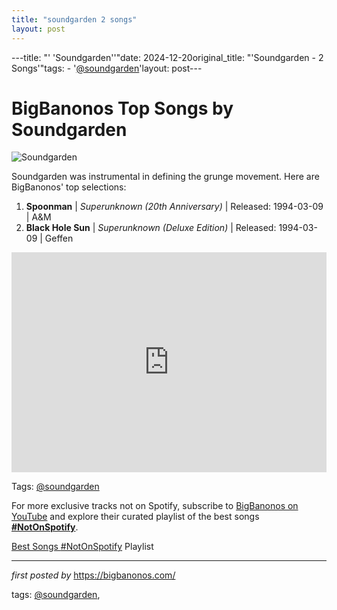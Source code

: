 ```yaml
---
title: "soundgarden 2 songs"
layout: post
---
```

---title: "' 'Soundgarden''"date: 2024-12-20original_title: "'Soundgarden - 2 Songs'"tags:  - '[@soundgarden](/tags/soundgarden/)'layout: post---<h1>BigBanonos Top Songs by Soundgarden</h1><img src="https://lh3.googleusercontent.com/mEx_GJ6sRrEhnd1OurdHJHX6qPWCf8rlkbHSHomLMgRfyB15fcplfJIq18IBxYzMqvyBIIvnBdesDIeu=w1950-h812-p-l90-rj" alt="Soundgarden"> <p>Soundgarden was instrumental in defining the grunge movement. Here are BigBanonos' top selections:</p> <ol> <li><strong>Spoonman</strong> | <em>Superunknown (20th Anniversary)</em> | Released: 1994-03-09 | A&M</li> <li><strong>Black Hole Sun</strong> | <em>Superunknown (Deluxe Edition)</em> | Released: 1994-03-09 | Geffen</li></ol> <div> <iframe src="https://open.spotify.com/embed/playlist/496IUOVv2ZGJxg89QcuHCh?utm_source=generator" width="100%" height="352" frameborder="0" allow="autoplay; clipboard-write; encrypted-media; fullscreen; picture-in-picture" loading="lazy"></iframe></div><p>Tags: [@soundgarden](/tags/soundgarden/)</p><!--Subscribe and Playlist Links--><div>    <p>For more exclusive tracks not on Spotify, subscribe to <a href="https://www.youtube.com/[@BigBanonos](/tags/BigBanonos/)" target="_blank">BigBanonos on YouTube</a> and explore their curated playlist of the best songs <strong>[#NotOnSpotify](/tags/NotOnSpotify/)</strong>.</p>    <p><a href="https://www.youtube.com/playlist?list=PLtuNtuTatqI0kFahUCbtbfenC_ET5O_tr" target="_blank">Best Songs [#NotOnSpotify](/tags/NotOnSpotify/) Playlist<br /></a></p></div><hr /><p><em>first posted by</em> <a href="https://bigbanonos.com/" rel="noopener" target="_new">https://bigbanonos.com/</a></p><p>tags: [@soundgarden](/tags/soundgarden/),</p>